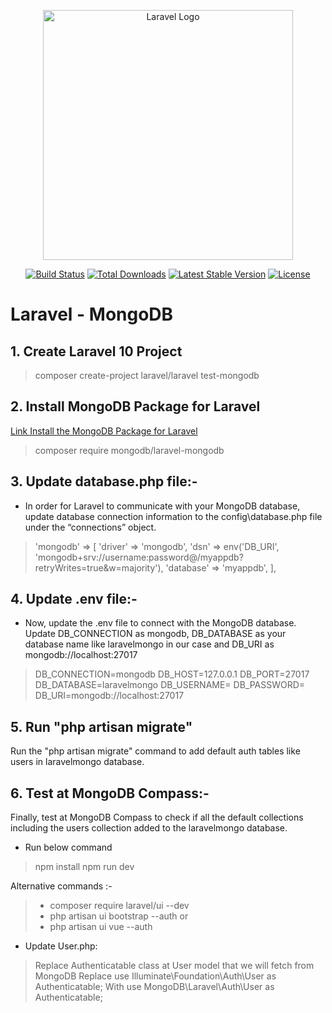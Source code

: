 <p align="center"><a href="https://laravel.com" target="_blank"><img src="https://raw.githubusercontent.com/laravel/art/master/logo-lockup/5%20SVG/2%20CMYK/1%20Full%20Color/laravel-logolockup-cmyk-red.svg" width="400" alt="Laravel Logo"></a></p>

<p align="center">
<a href="https://github.com/laravel/framework/actions"><img src="https://github.com/laravel/framework/workflows/tests/badge.svg" alt="Build Status"></a>
<a href="https://packagist.org/packages/laravel/framework"><img src="https://img.shields.io/packagist/dt/laravel/framework" alt="Total Downloads"></a>
<a href="https://packagist.org/packages/laravel/framework"><img src="https://img.shields.io/packagist/v/laravel/framework" alt="Latest Stable Version"></a>
<a href="https://packagist.org/packages/laravel/framework"><img src="https://img.shields.io/packagist/l/laravel/framework" alt="License"></a>
</p>

# Laravel - MongoDB

## 1. Create Laravel 10 Project
> composer create-project laravel/laravel test-mongodb
## 2. Install MongoDB Package for Laravel
[Link Install the MongoDB Package for Laravel](https://www.mongodb.com/compatibility/mongodb-laravel-integration)
> composer require mongodb/laravel-mongodb
## 3. Update database.php file:-
- In order for Laravel to communicate with your MongoDB database, update database connection information to the config\database.php file under the “connections” object.
> 'mongodb' => [
        'driver' => 'mongodb',
        'dsn' => env('DB_URI', 'mongodb+srv://username:password@<atlas-cluster-uri>/myappdb?retryWrites=true&w=majority'),
        'database' => 'myappdb',
],
## 4. Update .env file:-
- Now, update the .env file to connect with the MongoDB database. Update DB_CONNECTION as mongodb, DB_DATABASE as your database name like laravelmongo in our case and DB_URI as mongodb://localhost:27017

>DB_CONNECTION=mongodb
DB_HOST=127.0.0.1
DB_PORT=27017
DB_DATABASE=laravelmongo
DB_USERNAME=
DB_PASSWORD=
DB_URI=mongodb://localhost:27017
## 5. Run "php artisan migrate"
Run the "php artisan migrate" command to add default auth tables like users in laravelmongo database.
## 6. Test at MongoDB Compass:-
Finally, test at MongoDB Compass to check if all the default collections including the users collection added to the laravelmongo database.    
- Run below command
>npm install
npm run dev

Alternative commands :-
> - composer require laravel/ui --dev
>- php artisan ui bootstrap --auth
or 
>- php artisan ui vue --auth
- Update User.php:
>Replace Authenticatable class at User model that we will fetch from MongoDB
Replace
use Illuminate\Foundation\Auth\User as Authenticatable;
With
use MongoDB\Laravel\Auth\User as Authenticatable;